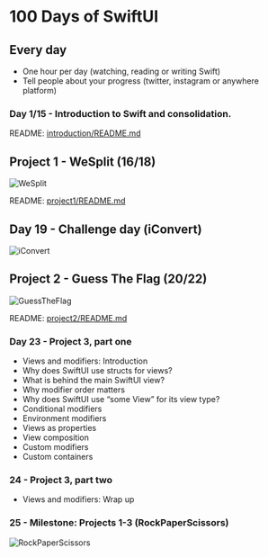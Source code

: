 # 100 Days of SwiftUI

## Every day

- One hour per day (watching, reading or writing Swift)
- Tell people about your progress (twitter, instagram or anywhere platform)

### Day 1/15 - Introduction to Swift and consolidation.

README: [introduction/README.md](https://github.com/avuenja/100DaysOfSwiftUI/blob/main/introduction/README.md)

## Project 1 - WeSplit (16/18)

![WeSplit](https://pbs.twimg.com/media/E5FYbK1XMAMDARp?format=jpg&name=4096x4096)

README: [project1/README.md](https://github.com/avuenja/100DaysOfSwiftUI/blob/main/project1/README.md)

## Day 19 - Challenge day (iConvert)

![iConvert](https://pbs.twimg.com/media/E5LKrJ9XwAgWUa6?format=jpg&name=4096x4096)

## Project 2 - Guess The Flag (20/22)

![GuessTheFlag](https://pbs.twimg.com/media/E5YMU3PWYAEGiDD?format=jpg&name=4096x4096)

README: [project2/README.md](https://github.com/avuenja/100DaysOfSwiftUI/blob/main/project2/README.md)

### Day 23 - Project 3, part one

- Views and modifiers: Introduction
- Why does SwiftUI use structs for views?
- What is behind the main SwiftUI view?
- Why modifier order matters
- Why does SwiftUI use “some View” for its view type?
- Conditional modifiers
- Environment modifiers
- Views as properties
- View composition
- Custom modifiers
- Custom containers

### 24 - Project 3, part two

- Views and modifiers: Wrap up

### 25 - Milestone: Projects 1-3 (RockPaperScissors)

![RockPaperScissors](https://pbs.twimg.com/media/E5qDTotXwAQwnla?format=jpg&name=4096x4096)
